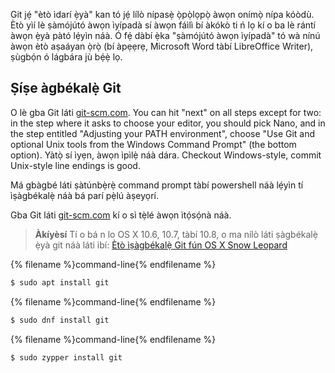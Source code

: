Git jẹ́ "ètò ìdarí ẹ̀yà" kan tó jẹ́ lílò nípasẹ̀ ọ̀pọ̀lọpọ̀ àwọn onímọ̀ nípa kóòdù. Ètò yìí lè ṣàmójútó àwọn ìyípadà sí àwọn fáìlì bí àkókò ti ń lọ kí o ba lè rántí àwọn ẹ̀yà pàtó lẹ́yìn náà. Ó fẹ́ dàbí ẹ̀ka "ṣàmójútó àwọn ìyípadà" tó wà nínú àwọn ètò aṣaáyan ọ̀rọ̀ (bí àpẹẹrẹ, Microsoft Word tàbí LibreOffice Writer), ṣùgbọ́n ó lágbára jù bẹ́ẹ̀ lọ.

## Ṣíṣe àgbékalẹ̀ Git

<!--sec data-title="Installing Git: Windows" data-id="git_install_windows"
data-collapse=true ces-->

O lè gba Git láti [git-scm.com](https://git-scm.com/). You can hit "next" on all steps except for two: in the step where it asks to choose your editor, you should pick Nano, and in the step entitled "Adjusting your PATH environment", choose "Use Git and optional Unix tools from the Windows Command Prompt" (the bottom option). Yàtọ̀ sí ìyẹn, àwọn ìpìlẹ̀ náà dára. Checkout Windows-style, commit Unix-style line endings is good.

Má gbàgbé láti ṣàtúnbẹ̀rẹ̀ command prompt tàbí powershell náà lẹ́yìn tí ìṣàgbékalẹ̀ náà bá parí pẹ̀lú àṣeyọrí. <!--endsec-->

<!--sec data-title="Installing Git: OS X" data-id="git_install_OSX"
data-collapse=true ces-->

Gba Git láti [git-scm.com](https://git-scm.com/) kí o sì tẹ̀lé àwọn ìtọ́sọ́nà náà.

> **Àkíyèsí** Tí o bá n lo OS X 10.6, 10.7, tàbí 10.8, o ma nílò láti ṣàgbékalẹ̀ ẹ̀yà git náà láti ibí: [Ètò ìṣàgbékalẹ̀ Git fún OS X Snow Leopard](https://sourceforge.net/projects/git-osx-installer/files/git-2.3.5-intel-universal-snow-leopard.dmg/download)

<!--endsec-->

<!--sec data-title="Installing Git: Debian or Ubuntu" data-id="git_install_debian_ubuntu"
data-collapse=true ces-->

{% filename %}command-line{% endfilename %}

```bash
$ sudo apt install git
```

<!--endsec-->

<!--sec data-title="Installing Git: Fedora" data-id="git_install_fedora"
data-collapse=true ces-->

{% filename %}command-line{% endfilename %}

```bash
$ sudo dnf install git
```

<!--endsec-->

<!--sec data-title="Installing Git: openSUSE" data-id="git_install_openSUSE"
data-collapse=true ces-->

{% filename %}command-line{% endfilename %}

```bash
$ sudo zypper install git
```

<!--endsec-->